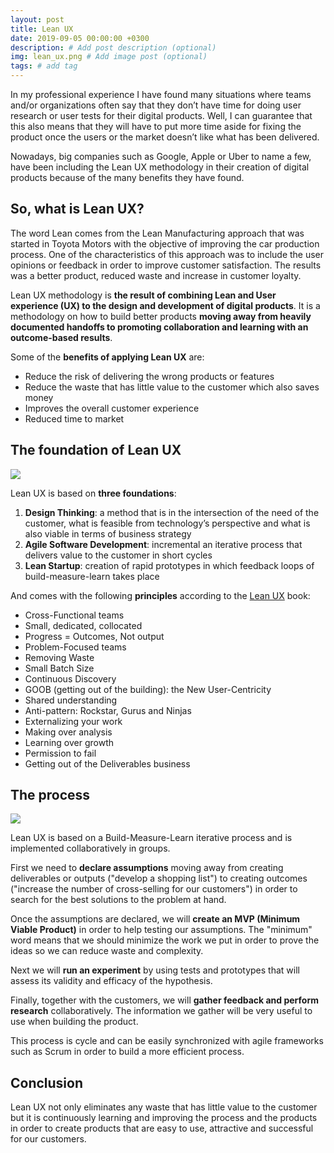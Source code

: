 ```yaml
---
layout: post
title: Lean UX
date: 2019-09-05 00:00:00 +0300
description: # Add post description (optional)
img: lean_ux.png # Add image post (optional)
tags: # add tag
---
```


In my professional experience I have found many situations where teams and/or organizations often say that they don’t have time for doing user research or user tests for their digital products. Well, I can guarantee that this also means that they will have to put more time aside for fixing the product once the users or the market doesn’t like what has been delivered.

Nowadays, big companies such as Google, Apple or Uber to name a few, have been including the Lean UX methodology in their creation of digital products because of the many benefits they have found.

## So, what is Lean UX?

The word Lean comes from the Lean Manufacturing approach that was started in Toyota Motors with the objective of improving the car production process. One of the characteristics of this approach was to include the user opinions or feedback in order to improve customer satisfaction. The results was a better product, reduced waste and increase in customer loyalty.

Lean UX methodology is **the result of combining Lean and User experience (UX) to the design and development of digital products**. It is a methodology on how to build better products **moving away from heavily documented handoffs to promoting collaboration and learning with an outcome-based results**.

Some of the **benefits of applying Lean UX** are:

* Reduce the risk of delivering the wrong products or features
* Reduce the waste that has little value to the customer which also saves money
* Improves the overall customer experience
* Reduced time to market

## The foundation of Lean UX

 ![](http://www.migueltato.com/assets/img/customer_experience.jpg)

Lean UX is based on **three foundations**:
1)	**Design Thinking**: a method that is in the intersection of the need of the customer, what is feasible from technology’s perspective and what is also viable in terms of business strategy
2)	**Agile Software Development**: incremental an iterative process that delivers value to the customer in short cycles
3)	**Lean Startup**: creation of rapid prototypes in which feedback loops of build-measure-learn takes place

And comes with the following **principles** according to the [Lean UX](https://www.amazon.es/Lean-UX-Designing-Great-Products/dp/1491953608/ref=sr_1_2?__mk_es_ES=%C3%85M%C3%85%C5%BD%C3%95%C3%91&keywords=lean+ux&qid=1563730800&s=gateway&sr=8-2) book:

* Cross-Functional teams
* Small, dedicated, collocated
* Progress =  Outcomes, Not output
* Problem-Focused teams
* Removing Waste
* Small Batch Size
* Continuous Discovery
* GOOB (getting out of the building): the New User-Centricity
* Shared understanding
* Anti-pattern: Rockstar, Gurus and Ninjas
* Externalizing your work
* Making over analysis
* Learning over growth
* Permission to fail
* Getting out of the Deliverables business

## The process

![](http://www.migueltato.com/assets/img/lean_ux_how_to_apply.jpg)

Lean UX is based on a Build-Measure-Learn iterative process and is implemented collaboratively in groups.

First we need to **declare assumptions** moving away from creating deliverables or outputs ("develop a shopping list") to creating outcomes ("increase the number of cross-selling for our customers") in order to search for the best solutions to the problem at hand.

Once the assumptions are declared, we will **create an MVP (Minimum Viable Product)** in order to help testing our assumptions. The "minimum" word means that we should minimize the work we put in order to prove the ideas so we can reduce waste and complexity.

Next we will **run an experiment** by using tests and prototypes that will assess its validity and efficacy of the hypothesis.

Finally, together with the customers, we will **gather feedback and perform research** collaboratively.  The information we gather will be very useful to use when building the product.

This process is cycle and can be easily synchronized with agile frameworks such as Scrum in order to build a more efficient process.

## Conclusion

Lean UX not only eliminates any waste that has little value to the customer but it is continuously learning and improving the process and the products in order to create products that are easy to use, attractive and successful for our customers.


